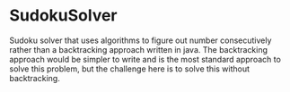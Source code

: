 # SudokuSolver
Sudoku solver that uses algorithms to figure out number consecutively rather than a backtracking approach written in java.
The backtracking approach would be simpler to write and is the most standard approach to solve this problem, but the challenge here is to solve this without backtracking.